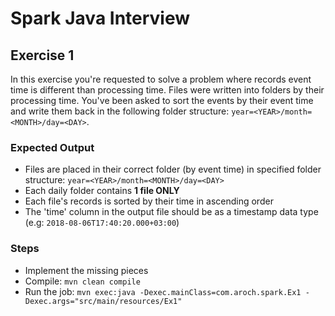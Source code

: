 # Spark Java Interview

## Exercise 1

In this exercise you're requested to solve a problem where records event time is different than processing time.
Files were written into folders by their processing time. You've been asked to sort the events by their event time and 
write them back in the following folder structure: `year=<YEAR>/month=<MONTH>/day=<DAY>`.

 ### Expected Output
 
 * Files are placed in their correct folder (by event time) in specified folder structure: `year=<YEAR>/month=<MONTH>/day=<DAY>`
 * Each daily folder contains <b> 1 file ONLY </b>
 * Each file's records is sorted by their time in ascending order
 * The 'time' column in the output file should be as a timestamp data type (e.g: `2018-08-06T17:40:20.000+03:00`)

### Steps
 * Implement the missing pieces
 * Compile: `mvn clean compile` 
 * Run the job: `mvn exec:java -Dexec.mainClass=com.aroch.spark.Ex1 -Dexec.args="src/main/resources/Ex1"`